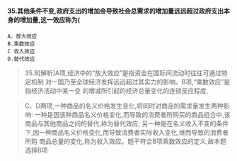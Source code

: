 #### 35.其他条件不变,政府支出的增加会导致社会总需求的增加量远远超过政府支出本身的增加量,这一效应称为(
    A、放大效应
    B.乘数效应
    C 收入效应
    D.替代效应
>   35.B[解析]A项,经济中的“放大效应”是指资金在国际间流动时往往可通过特定机制
    对一国乃至全球经济发挥远远超过其实力的影响。B项,“乘数效应”是指经济活动中某一变
    的增减所引起的经济总量变化的连锁反应程度,
    
>   C、D两项,一种商品的名义价格发生变化,将同时对商品的需求量发生两种影响:
一种是因该种商品名义价格变化,而导致的消费者所购买的商品组合中,该商品与其他商品之间的替代,称为替代效应;
另一种是在名义收入不变的条件下,因一种商品名义价格变化,而导致消费者实际收入变化,继而导致的消费者所购
    商品总量的变化,称为收入效应。题干符合B项乘数效应的定义,故本题选择B项



















    